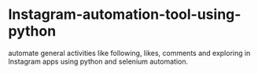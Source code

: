 # Instagram-automation-tool-using-python
automate general activities like following, likes, comments and exploring in Instagram apps  using python and selenium automation.
